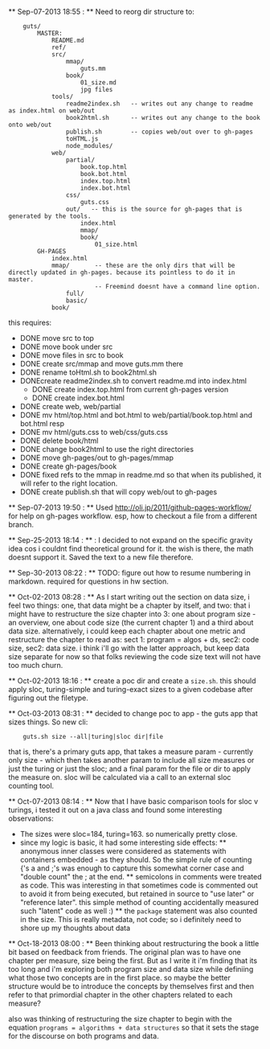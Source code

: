 ** Sep-07-2013 18:55 : ** Need to reorg dir structure to:

		guts/
			MASTER:
				README.md
				ref/
				src/
					mmap/
						guts.mm
					book/
						01_size.md
						jpg files
				tools/
					readme2index.sh   -- writes out any change to readme as index.html on web/out
					book2html.sh      -- writes out any change to the book onto web/out
					publish.sh        -- copies web/out over to gh-pages
					toHTML.js
					node_modules/				
				web/
					partial/
						book.top.html
						book.bot.html
						index.top.html
						index.bot.html
					css/
						guts.css
					out/   -- this is the source for gh-pages that is generated by the tools.
						index.html
						mmap/
						book/
							01_size.html
			GH-PAGES
				index.html
				mmap/       -- these are the only dirs that will be directly updated in gh-pages. because its pointless to do it in master. 
					        -- Freemind doesnt have a command line option.
					full/
					basic/
				book/

this requires:

* DONE move src to top
* DONE move book under src
* DONE move files in src to book
* DONE create src/mmap and move guts.mm there
* DONE rename toHtml.sh to book2html.sh
* DONEcreate readme2index.sh to convert readme.md into index.html
	- DONE create index.top.html from current gh-pages version
	- DONE create index.bot.html
* DONE create web, web/partial
* DONE mv html/top.html and bot.html to web/partial/book.top.html and bot.html resp
* DONE mv html/guts.css to web/css/guts.css
* DONE delete book/html
* DONE change book2html to use the right directories
* DONE move gh-pages/out to gh-pages/mmap
* DONE create gh-pages/book
* DONE fixed refs to the mmap in readme.md so that when its published, it will refer to the right location.
* DONE create publish.sh that will copy web/out to gh-pages

** Sep-07-2013 19:50 : ** Used http://oli.jp/2011/github-pages-workflow/ for help on gh-pages workflow. esp, how to checkout a file from a different branch.

** Sep-25-2013 18:14 : ** : I decided to not expand on the specific gravity idea cos i couldnt find theoretical ground for it. the wish is there, the math doesnt support it. Saved the text to a new file therefore.

** Sep-30-2013 08:22 : ** TODO: figure out how to resume numbering in markdown. required for questions in hw section.

** Oct-02-2013 08:28 : ** As I start writing out the section on data size, i feel two things: one, that data might be a chapter by itself, and two: that i might have to restructure the size chapter into 3: one about program size - an overview, one about code size (the current chapter 1) and a third about data size. alternatively, i could keep each chapter about one metric and restructure the chapter to read as: sect 1: program = algos + ds, sec2: code size, sec2: data size. i think i'll go with the latter approach, but keep data size separate for now so that folks reviewing the code size text will not have too much churn.

** Oct-02-2013 18:16 : ** create a poc dir and create a `size.sh`. this should apply sloc, turing-simple and turing-exact sizes to a given codebase after figuring out the filetype.

** Oct-03-2013 08:31 : **  decided to change poc to app - the guts app that sizes things. So new cli:

		guts.sh size --all|turing|sloc dir|file

that is, there's a primary guts app, that takes a measure param - currently only size - which then takes another param to include all size measures or just the turing or just the sloc; and a final param for the file or dir to apply the measure on. sloc will be calculated via a call to an external sloc counting tool.

** Oct-07-2013 08:14 : ** Now that I have basic comparison tools for sloc v turings, i tested it out on a java class and found some interesting observations:

* The sizes were sloc=184, turing=163. so numerically pretty close.
* since my logic is basic, it had some interesting side effects:
** anonymous inner classes were considered as statements with containers embedded - as they should. So the simple rule of counting {'s a and ;'s was enough to capture this somewhat corner case and "double count" the ; at the end.
** semicolons in comments were treated as code. This was interesting in that sometimes code is commented out to avoid it from being executed, but retained in source to "use later" or "reference later". this simple method of counting accidentally measured such "latent" code as well :)
** the `package` statement was also counted in the size. This is really metadata, not code; so i definitely need to shore up my thoughts about data

** Oct-18-2013 08:00 : ** Been thinking about restructuring the book a little bit based on feedback from friends. The original plan was to have one chapter per measure, size being the first. But as I write it i'm finding that its too long and i'm exploring both program size and data size while definiing what those two concepts are in the first place. so maybe the better structure would be to introduce the concepts by themselves first and then refer to that primordial chapter in the other chapters related to each measure?

also was thinking of restructuring the size chapter to begin with the equation `programs = algorithms + data structures` so that it sets the stage for the discourse on both programs and data.


